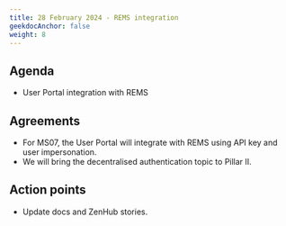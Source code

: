 ```yaml
---
title: 28 February 2024 - REMS integration
geekdocAnchor: false
weight: 8
---
```

<!--
SPDX-FileCopyrightText: 2024 PNED G.I.E.

SPDX-License-Identifier: CC-BY-4.0
-->

## Agenda
- User Portal integration with REMS

## Agreements
- For MS07, the User Portal will integrate with REMS using API key and user impersonation.
- We will bring the decentralised authentication topic to Pillar II.

## Action points
- Update docs and ZenHub stories.
